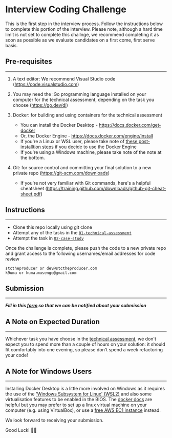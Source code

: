 # Interview Coding Challenge

This is the first step in the interview process. Follow the instructions below to complete this portion of the interview. Please note, although a hard time limit is not set to complete this challnge, we recommend completing it as soon as possible as we evaluate candidates on a first come, first serve basis.

## Pre-requisites

---

1. A text editor: We recommend Visual Studio code (<https://code.visualstudio.com>)
2. You may need the :Go programming language installed on your computer for the technical assessment, depending on the task you choose (<https://go.dev/dl>)
3. Docker: for building and using containers for the technical assessment

    * You can install the Docker Desktop - <https://docs.docker.com/get-docker>
    * Or, the Docker Engine - <https://docs.docker.com/engine/install>
    * If you're a Linux or WSL user, please take note of [these post-installtion steps](https://docs.docker.com/engine/install/linux-postinstall) if you decide to use the Docker Engine
    * If you're using a Windows machine, please take note of the note at the bottom.

4. Git: for source control and committing your final solution to a new private repo (<https://git-scm.com/downloads>)
  
    * If you're not very familiar with Git commands, here's a helpful cheatsheet (<https://training.github.com/downloads/github-git-cheat-sheet.pdf>)

## Instructions

---

* Clone this repo locally using git clone
* Attempt any of the tasks in the [`01-technical-assessment`](/01-technical-assessment.md)
* Attempt the task in [`02-case-study`](/02-case-study.md)

Once the challenge is complete, please push the code to a new private repo and grant access to the following usernames/email addresses for code review

    stctheproducer or dev@stctheproducer.com
    k9uma or kuma.musenge@gmail.com

## Submission

---

***Fill in this [form](https://forms.office.com/r/SdLanzCwXv) so that we can be notified about your submission***

## A Note on Expected Duration

---

Whichever task you have choose in the [technical assessment](/01-technical-assessment.md), we don't expect you to spend more than a couple
of hours on your solution: it should fit comfortably into one evening, so please
don't spend a week refactoring your code!

## A Note for Windows Users

---

Installing Docker Desktop is a little more involved on Windows as it requires the
use of the ['Windows Subsystem for Linux' (WSL2)](https://learn.microsoft.com/en-us/windows/wsl/install) and also some virtualisation features
to be enabled in the BIOS. The
[docker docs](https://docs.docker.com/desktop/install/windows-install/) are helpful but you
may prefer to set up a linux virtual machine on your computer (e.g. using VirtualBox),
or use a [free AWS EC1 instance](https://aws.amazon.com/free) instead.

We look forward to receiving your submission.

Good Luck! 👍🏾

